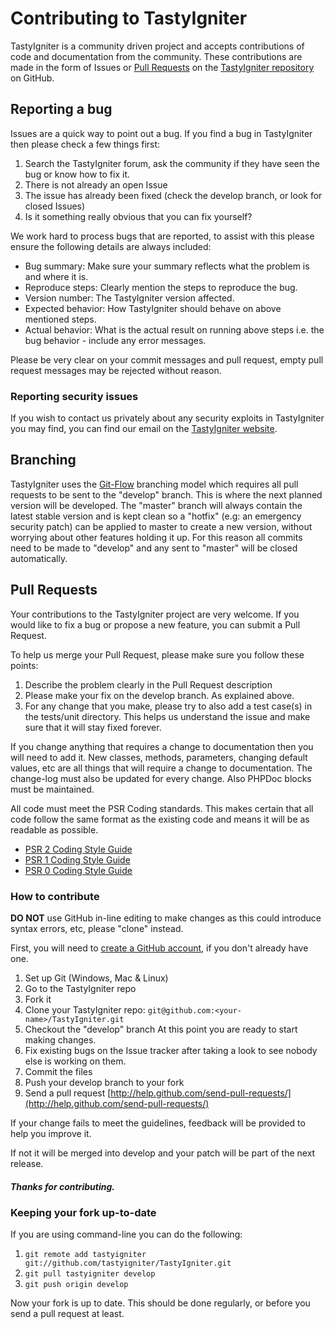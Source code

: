 # Contributing to TastyIgniter

TastyIgniter is a community driven project and accepts contributions of code and documentation from the community. These contributions are made in the form of Issues or [Pull Requests](http://help.github.com/send-pull-requests/) on the [TastyIgniter repository](https://github.com/tastyigniter/TastyIgniter>) on GitHub.

## Reporting a bug

Issues are a quick way to point out a bug. If you find a bug in TastyIgniter then please check a few things first:

1. Search the TastyIgniter forum, ask the community if they have seen the bug or know how to fix it.
2. There is not already an open Issue
3. The issue has already been fixed (check the develop branch, or look for closed Issues)
4. Is it something really obvious that you can fix yourself?

We work hard to process bugs that are reported, to assist with this please ensure the following details are always included:
- Bug summary: Make sure your summary reflects what the problem is and where it is.
- Reproduce steps: Clearly mention the steps to reproduce the bug.
- Version number: The TastyIgniter version affected.
- Expected behavior: How TastyIgniter should behave on above mentioned steps.
- Actual behavior: What is the actual result on running above steps i.e. the bug behavior - include any error messages.

Please be very clear on your commit messages and pull request, empty pull request messages may be rejected without reason.

### Reporting security issues

If you wish to contact us privately about any security exploits in TastyIgniter you may find, you can find our email on the [TastyIgniter website](https://tastyigniter.com).

## Branching

TastyIgniter uses the [Git-Flow](http://nvie.com/posts/a-successful-git-branching-model/) branching model which requires all pull requests to be sent to the "develop" branch. This is where the next planned version will be developed. The "master" branch will always contain the latest stable version and is kept clean so a "hotfix" (e.g: an emergency security patch) can be applied to master to create a new version, without worrying about other features holding it up. For this reason all commits need to be made to "develop" and any sent to "master" will be closed automatically.

## Pull Requests

Your contributions to the TastyIgniter project are very welcome. If you would like to fix a bug or propose a new feature, you can submit a Pull Request.

To help us merge your Pull Request, please make sure you follow these points:

1. Describe the problem clearly in the Pull Request description
2. Please make your fix on the develop branch. As explained above.
3. For any change that you make, please try to also add a test case(s) in the tests/unit directory. This helps us understand the issue and make sure that it will stay fixed forever.

If you change anything that requires a change to documentation then you will need to add it. New classes, methods, parameters, changing default values, etc are all things that will require a change to documentation. The change-log must also be updated for every change. Also PHPDoc blocks must be maintained.

All code must meet the PSR Coding standards. This makes certain that all code follow the same format as the existing code and means it will be as readable as possible.

- [PSR 2 Coding Style Guide](https://github.com/php-fig/fig-standards/blob/master/accepted/PSR-2-coding-style-guide.md)
- [PSR 1 Coding Style Guide](https://github.com/php-fig/fig-standards/blob/master/accepted/PSR-1-basic-coding-standard.md)
- [PSR 0 Coding Style Guide](https://github.com/php-fig/fig-standards/blob/master/accepted/PSR-0.md)

### How to contribute

**DO NOT** use GitHub in-line editing to make changes as this could introduce syntax errors, etc, please "clone" instead.

First, you will need to [create a GitHub account](https://github.com/signup/free), if you don't already have one.

1. Set up Git (Windows, Mac & Linux)
2. Go to the TastyIgniter repo
3. Fork it
4. Clone your TastyIgniter repo: `git@github.com:<your-name>/TastyIgniter.git`
5. Checkout the "develop" branch At this point you are ready to start making changes. 
6. Fix existing bugs on the Issue tracker after taking a look to see nobody else is working on them.
7. Commit the files
8. Push your develop branch to your fork
9. Send a pull request [http://help.github.com/send-pull-requests/](http://help.github.com/send-pull-requests/)

If your change fails to meet the guidelines, feedback will be provided to help you improve it.

If not it will be merged into develop and your patch will be part of the next release.

##### Thanks for contributing.

### Keeping your fork up-to-date

If you are using command-line you can do the following:

1. `git remote add tastyigniter git://github.com/tastyigniter/TastyIgniter.git`
2. `git pull tastyigniter develop`
3. `git push origin develop`

Now your fork is up to date. This should be done regularly, or before you send a pull request at least.